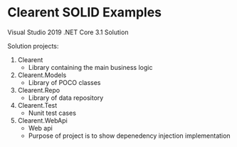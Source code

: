 # Clearent SOLID Examples

Visual Studio 2019 .NET Core 3.1 Solution

Solution projects:
1. Clearent
    * Library containing the main business logic
1. Clearent.Models
    * Library of POCO classes
1. Clearent.Repo
    * Library of data repository
1. Clearent.Test
    * Nunit test cases
1. Clearent.WebApi
   * Web api
   * Purpose of project is to show depenedency injection implementation
